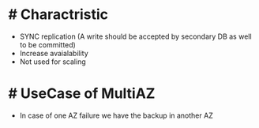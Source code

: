 # # Charactristic
- SYNC replication (A write should be accepted by secondary DB as well to be committed)
- Increase avaialability
- Not used for scaling

# # UseCase of MultiAZ
- In case of one AZ failure we have the backup in another AZ
